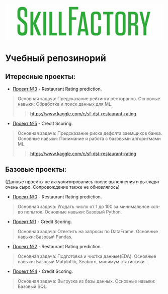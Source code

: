 ![Title PNG "SkillFactory"](https://github.com/blinnikov-ae/skillfactory_rds/blob/master/skillfactory_logo.png)
# Учебный репозинорий

## Итересные проекты:

- [Проект №3](module_3) - Restaurant Rating prediction.
>Основная задача: Предсказание рейтинга ресторанов.
>Основные навыки: Обработка и поиск данных для ML.
>> https://www.kaggle.com/c/sf-dst-restaurant-rating

- [Проект №5](module_5) - Credit Scoring.
>Основная задача: Предсказание риска дефолта заемщиков банка.
>Основные навыки: Понимание и работа с базовыми алгоритмами ML.
>> https://www.kaggle.com/c/sf-dst-restaurant-rating

## Базовые проекты:

(Данные проекты не актуализировались после выполнения и выглядят очень сыро. Сопровождение также не обновлялось)

- [Проект №0](module_0) - Restaurant Rating prediction.
>Основная задача: Угодать число от 1 до 100 за минимальное кол-во попыток.
>Основные навыки: Базовый Python.

- [Проект №1](module_1) - Credit Scoring.
>Основная задача: Ответить на запросы по DataFrame.
>Основные навыки: Базовый Pandas.

- [Проект №2](module_2) - Restaurant Rating prediction.
>Основная задача: Подготовка и чистка данные(EDA).
>Основные навыки: Базовый Matplotlib, Seaborn, минимум статистики.

- [Проект №4](module_4) - Credit Scoring.
>Основная задача: Выгрузка из базы данных.
>Основные навыки: Базовый SQL.